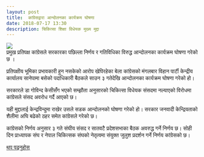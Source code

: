```yaml
---
layout: post
title:  कांग्रेसद्वारा आन्दोलनका कार्यक्रम घोषणा
date: 2018-07-17 13:30
description: चिकित्सा शिक्षा विधेयक मुख्य मुद्दा 
---
```


<div class="img_row">
	<img class="col three" src="https://assets-cdn-usac.kantipurdaily.com/uploads/source/news/kantipur/2018/nepali-congress-flag-04102017072936-1000x0-2232018071853-1000x0.jpg">
</div>
<div class="col three caption">
	प्रमुख प्रतिपक्ष कांग्रेसले सरकारका पछिल्ला निर्णय र गतिविधिका विरुद्ध आन्दोलनका कार्यक्रम घोषणा गरेको छ ।  
</div>

प्रतिपक्षीय भूमिका प्रभावकारी हुन नसकेको आरोप खेपिरहेका बेला कांग्रेसको मंगलबार विहान पार्टी केन्द्रीय कार्यालय सानेपामा बसेको पदाधिकारी बैठकले साउन ३ गतेदेखि आन्दोलनका कार्यक्रम घोषणा गरेको हो।

सरकारले डा गोविन्द केसीसंँग भएको सम्झौता अनुसारको चिकित्सा विधेयक संसदमा नल्याएको विरोधमा कांग्रेसले संसद अवरोध गर्दै आएको छ।

यही मुद्दालाई केन्द्रविन्दुमा राखेर उसले सडक आन्दोलनको घोषणा गरेको हो। सरकार जनवादी केन्द्रियताको शैलीमा अघि बढेको ठहर समेत कांग्रेसले गरेको छ।

कांग्रेसको निर्णय अनुसार ३ गते संघीय संसद र सातवटै प्रदेशसभाका बैठक अवरुद्ध गर्ने निर्णय छ। सोही दिन प्राध्यापक संघ र नेपाल चिकित्सक संघको नेतृत्वमा संयुक्त जुलुश प्रदर्शन गर्ने निर्णय कांग्रेसको छ।

<a href="https://www.kantipurdaily.com/news/2018/07/17/153182186634385630.html" target="blank">थप पढ्नुहोस्</a>
